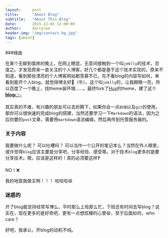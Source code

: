 ```yaml
---
layout:     post
title:      "About Blog"
subtitle:   "About This Blog"
date:       2015-12-02 12:00:00
author:     darcylee
header-img: "img/contact-bg.jpg"
tags: [about]
---
```



###缘由

在某个无聊到蛋疼的晚上，在网上瞎逛，无意间接触到一个叫`jeklly`的技术，百度之。才发现原来一直关注的个人博客，好几个都是基于这个技术实现的，原来不知道，看到那些漂亮的个人博客网站都羡慕不已，先不看blog的内容写如何，单看到能开个人blog，就觉得博主好🐂（牛）。这个叫`jeklly`的，让我眼睛一亮，所以百度了一个晚上，找theme装环境……。最终fork了[Hux](https://github.com/huxpro/huxpro.github.io/)的theme，建了这个[**blog**👉](http://darcylee.gitcafe.io)。

其实真的不难，有兴趣的朋友可以去折腾下，如果你会一点`前端`以及`git`的使用，那你可以很快速的完成blog的搭建，当然还要学习一下`Markdown`的语法，因为之后你要的`post`文章，需要用`markdown`语法编辑，然后再传到托管服务器的。

### 关于内容

我要做什么呢？ 可以吐槽吗？ 可以当作一个公开的笔记本么？当然在外人眼里，或许觉得`blog`应该主要是分享吧，分享经验、感受等。对于技术`blog`更多的是要分享技术。嗯，应该是这样的！真的必须要这样❓ 

NO！❌

我的地盘我做主啊！！！ 哈哈哈😄

### 迷惑的

开了blog能坚持经常写博么，平时那么上班那么忙，下班还有时间去写blog？说实在，现在更多的是好奇吧，更有一点想炫耀的心里😄，至于后面如何，who care？

好吧，我承认，开blog的动机不纯。

